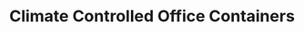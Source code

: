 ---
title: "Climate Controlled Office Containers"
description: "For general contractors who need secure, comfortable command centers on every jobsite. Fast setup, climate control, and workspace that keeps your team productive—no matter what Mother Nature throws at you."
image: "../../assets/uploads/hero-trailer.jpg"
features:
  - "Rapid deployment: Site-ready in under 30 minutes"
  - "Climate-controlled workspace keeps your team comfortable"
  - "Secure access with 24/7 surveillance options"
  - "20-foot length drops right where you need it"
specifications:
  - label: "Length"
    value: "20 feet"
  - label: "Height"
    value: "9 feet 6 inches"
  - label: "Width"
    value: "8 feet"
  - label: "Power"
    value: "On-board generator with shore-power option"
  - label: "Climate Control"
    value: "Heating, cooling, and humidity control"
order_button_text: "Get Office Quote"
--- 